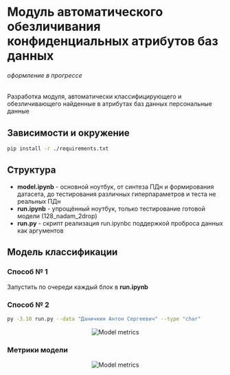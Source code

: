# Модуль автоматического обезличивания конфиденциальных атрибутов баз данных
###### оформление в прогрессе

Разработка модуля, автоматически классифицирующего и обезличивающего найденные в атрибутах баз данных персональные данные

## Зависимости и окружение
```bash
pip install -r ./requirements.txt
```

## Структура
- **model.ipynb** - основной ноутбук, от синтеза ПДн и формирования датасета, до тестирования различных гиперпараметров и теста не реальных ПДн
- **run.ipynb** - упрощённый ноутбук, только тестирование готовой модели (128_nadam_2drop)
- **run.py** - скрипт реализация run.ipynbс поддержкой проброса данных как аргументов

## Модель классификации

### Способ № 1
Запустить по очереди каждый блок в **run.ipynb**

### Способ № 2

```bash
py -3.10 run.py --data "Даничкин Антон Сергеевич" --type "char"
```
<p align="center">
  <img src="https://i.imgur.com/sWsFb1g.png" alt="Model metrics">
</p>

### Метрики модели
<p align="center">
  <img src="https://i.imgur.com/538tjgj.png" alt="Model metrics">
</p>

